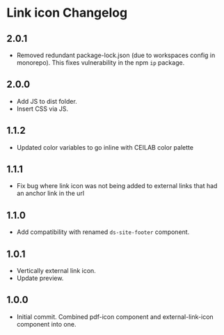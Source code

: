 # Link icon Changelog

## 2.0.1

- Removed redundant package-lock.json (due to workspaces config in monorepo). This fixes vulnerability in the npm `ip` package.

## 2.0.0

- Add JS to dist folder.
- Insert CSS via JS.

## 1.1.2

- Updated color variables to go inline with CEILAB color palette

## 1.1.1

- Fix bug where link icon was not being added to external links that had an anchor link in the url

## 1.1.0

- Add compatibility with renamed `ds-site-footer` component.

## 1.0.1

- Vertically external link icon.
- Update preview.

## 1.0.0

- Initial commit. Combined pdf-icon component and external-link-icon component into one.
